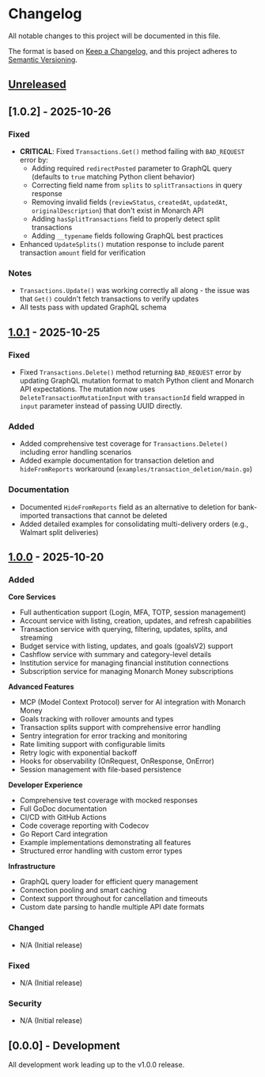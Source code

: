 # Changelog

All notable changes to this project will be documented in this file.

The format is based on [Keep a Changelog](https://keepachangelog.com/en/1.0.0/),
and this project adheres to [Semantic Versioning](https://semver.org/spec/v2.0.0.html).

## [Unreleased]

## [1.0.2] - 2025-10-26

### Fixed
- **CRITICAL**: Fixed `Transactions.Get()` method failing with `BAD_REQUEST` error by:
  - Adding required `redirectPosted` parameter to GraphQL query (defaults to `true` matching Python client behavior)
  - Correcting field name from `splits` to `splitTransactions` in query response
  - Removing invalid fields (`reviewStatus`, `createdAt`, `updatedAt`, `originalDescription`) that don't exist in Monarch API
  - Adding `hasSplitTransactions` field to properly detect split transactions
  - Adding `__typename` fields following GraphQL best practices
- Enhanced `UpdateSplits()` mutation response to include parent transaction `amount` field for verification

### Notes
- `Transactions.Update()` was working correctly all along - the issue was that `Get()` couldn't fetch transactions to verify updates
- All tests pass with updated GraphQL schema

## [1.0.1] - 2025-10-25

### Fixed
- Fixed `Transactions.Delete()` method returning `BAD_REQUEST` error by updating GraphQL mutation format to match Python client and Monarch API expectations. The mutation now uses `DeleteTransactionMutationInput` with `transactionId` field wrapped in `input` parameter instead of passing UUID directly.

### Added
- Added comprehensive test coverage for `Transactions.Delete()` including error handling scenarios
- Added example documentation for transaction deletion and `hideFromReports` workaround (`examples/transaction_deletion/main.go`)

### Documentation
- Documented `HideFromReports` field as an alternative to deletion for bank-imported transactions that cannot be deleted
- Added detailed examples for consolidating multi-delivery orders (e.g., Walmart split deliveries)

## [1.0.0] - 2025-10-20

### Added

**Core Services**
- Full authentication support (Login, MFA, TOTP, session management)
- Account service with listing, creation, updates, and refresh capabilities
- Transaction service with querying, filtering, updates, splits, and streaming
- Budget service with listing, updates, and goals (goalsV2) support
- Cashflow service with summary and category-level details
- Institution service for managing financial institution connections
- Subscription service for managing Monarch Money subscriptions

**Advanced Features**
- MCP (Model Context Protocol) server for AI integration with Monarch Money
- Goals tracking with rollover amounts and types
- Transaction splits support with comprehensive error handling
- Sentry integration for error tracking and monitoring
- Rate limiting support with configurable limits
- Retry logic with exponential backoff
- Hooks for observability (OnRequest, OnResponse, OnError)
- Session management with file-based persistence

**Developer Experience**
- Comprehensive test coverage with mocked responses
- Full GoDoc documentation
- CI/CD with GitHub Actions
- Code coverage reporting with Codecov
- Go Report Card integration
- Example implementations demonstrating all features
- Structured error handling with custom error types

**Infrastructure**
- GraphQL query loader for efficient query management
- Connection pooling and smart caching
- Context support throughout for cancellation and timeouts
- Custom date parsing to handle multiple API date formats

### Changed
- N/A (Initial release)

### Fixed
- N/A (Initial release)

### Security
- N/A (Initial release)

## [0.0.0] - Development

All development work leading up to the v1.0.0 release.

[Unreleased]: https://github.com/eshaffer321/monarchmoney-go/compare/v1.0.1...HEAD
[1.0.1]: https://github.com/eshaffer321/monarchmoney-go/compare/v1.0.0...v1.0.1
[1.0.0]: https://github.com/eshaffer321/monarchmoney-go/releases/tag/v1.0.0
